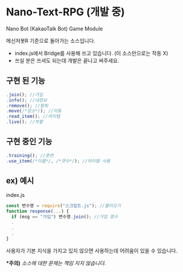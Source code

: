 # Nano-Text-RPG (개발 중)
Nano Bot (KakaoTalk Bot) Game Module

메신저봇R 기준으로 돌아가는 소스입니다.
* index.js에서 Bridge를 사용해 쓰고 있습니다. (이 소스만으로는 작동 X)
* 쓰실 분은 쓰셔도 되는데 개발은 끝나고 써주세요.


## 구현 된 기능

```js
.join(); //가입
.info(); //내정보
.remove(); //탈퇴
.move(/*장소*/); //이동
.read_item(); //아이템
.live(); //부활
```

## 구현 중인 기능

```js
.training(); //훈련
.use_item(/*이름*/, /*갯수*/); //아이템 사용
```

## ex) 예시

index.js
```js
const 변수명 = require("스크립트.js"); //불러오기
function response(...) {
  if (msg == "가입") 변수명.join(); //가입 함수
  .
  .
  .
}
```

사용자가 기본 지식을 가지고 있지 않으면 사용하는데 어려움이 있을 수 있습니다.

**\*주의)** *소스에 대한 문제는 책임 지지 않습니다.*
